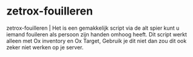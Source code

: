 # zetrox-fouilleren
zetrox-fouilleren | Het is een gemakkelijk script via de alt spier kunt u iemand fouileren als persoon zijn handen omhoog heeft. Dit script werkt alleen met Ox inventory en Ox Target, Gebruik je dit niet dan zou dit ook zeker niet werken op je server.
